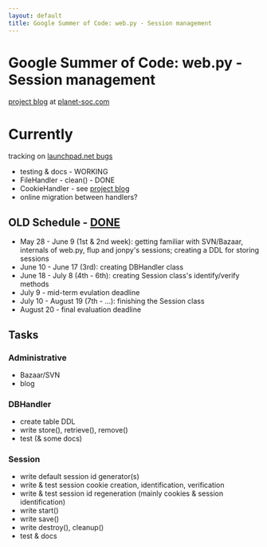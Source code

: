 ```yaml
---
layout: default
title: Google Summer of Code: web.py - Session management
---
```


# Google Summer of Code: web.py - Session management

[project blog](http://planet-soc.com/blog/77) at [planet-soc.com](http://planet-soc.com/)

# Currently
tracking on [launchpad.net bugs](https://bugs.launchpad.net/~karol.tarcak/?field.searchtext=&orderby=-importance&search=Search&field.status%3Alist=New&field.status%3Alist=Incomplete&field.status%3Alist=Confirmed&field.status%3Alist=Triaged&field.status%3Alist=In+Progress&assignee_option=any&field.assignee=&field.bug_reporter=&field.bug_contact=&field.status_upstream-empty-marker=1&field.omit_dupes.used=&field.omit_dupes=on&field.has_patch.used=&field.tag=&field.has_cve.used=)

 * testing & docs - WORKING
 * FileHandler - clean() - DONE
 * CookieHandler - see [project blog](http://planet-soc.com/node/2158)
 * online migration between handlers?



## OLD Schedule - [DONE](https://bugs.launchpad.net/~karol.tarcak/)
 * May 28 - June 9 (1st & 2nd week): getting familiar with SVN/Bazaar, internals of web.py, flup and jonpy's sessions; creating a DDL for storing sessions
 * June 10 - June 17 (3rd): creating DBHandler class
 * June 18 - July 8 (4th - 6th): creating Session class's identify/verify methods
 * July 9 - mid-term evulation deadline
 * July 10 - August 19 (7th - ...): finishing the Session class
 * August 20 - final evaluation deadline

## Tasks

### Administrative
 * Bazaar/SVN
 * blog

### DBHandler
 * create table DDL
 * write store(), retrieve(), remove()
 * test (& some docs)

### Session
 * write default session id generator(s)
 * write & test session cookie creation, identification, verification
 * write & test session id regeneration (mainly cookies & session identification)
 * write start()
 * write save()
 * write destroy(), cleanup()
 * test & docs
